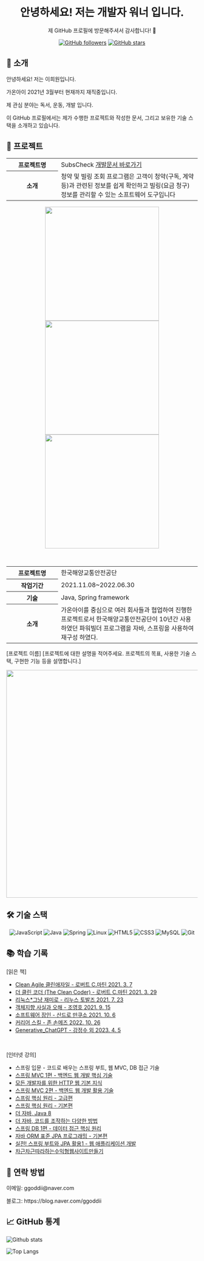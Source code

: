 <div align="center">
  <h1>안녕하세요! 저는 개발자 워너 입니다.</h1>
  <p>제 GitHub 프로필에 방문해주셔서 감사합니다! 🎉</p>
</div>
<p align="center">
  <a href="https://github.com/leeheeweon"><img alt="GitHub followers" src="https://img.shields.io/github/followers/leeheeweon?label=Follow&style=social"></a>
  <a href="https://github.com/leeheeweon"><img alt="GitHub stars" src="https://img.shields.io/github/stars/leeheeweon?label=Stars&style=social"></a>
</p>
<h2>👋 소개</h2>
<p>안녕하세요! 저는 이희원입니다.</p> 
<p>가온아이 2021년 3월부터 현재까지 재직중입니다.</p> 
<p>제 관심 분야는 독서, 운동, 개발 입니다.</p> 
<p>이 GitHub 프로필에서는 제가 수행한 프로젝트와 작성한 문서, 그리고 보유한 기술 스택을 소개하고 있습니다.</p>

<h2>🚀 프로젝트</h2>
<table>
  <tr>
    <th style="width:120px">프로젝트명</th>
    <td>SubsCheck  <a href="https://subscheck.notion.site/SubsCheck-fc47a10b84b8474086ed113dc128167b?pvs=4">개발문서 바로가기</a></td>
  </tr>
  <tr>
    <th style="width:120px">소개</th>
    <td>청약 및 빌링 조회 프로그램은 고객이 청약(구독, 계약 등)과 관련된 정보를 쉽게 확인하고 빌링(요금 청구) 정보를 관리할 수 있는 소프트웨어 도구입니다</td>
  </tr>
</table>
<p align="center">
  <img src ="https://github.com/leeheeweon/leeheeweon/assets/81005061/2797df93-4606-4ce0-891d-103fd6ad02cc" width="300">
  <img src ="https://github.com/leeheeweon/leeheeweon/assets/81005061/065b94f5-6e5b-49c3-99e6-a7fb85d5e3dd" width="300">
  <img src ="https://github.com/leeheeweon/leeheeweon/assets/81005061/5bf5037a-a637-4345-a8c1-5f6e1756ccb0" width="300">
</p>

<br>
<table>
  <tr>
    <th width="120">프로젝트명</th>
    <td>한국해양교통안전공단</td>
  </tr>
  <tr>
    <th style="width:120px">작업기간</th>
    <td>2021.11.08~2022.06.30</td>
  </tr>
   <tr>
    <th style="width:120px">기술</th>
    <td>Java, Spring framework</td>
  </tr>
  <tr>
  <th style="width:120px">소개</th>
  <td>가온아이를 중심으로 여러 회사들과 협업하여 진행한 프로젝트로서 한국해양교통안전공단이 10년간 사용하였던 파워빌더 프로그램을 자바, 스프링을 사용하여 재구성 하였다.</td>
  </tr>
</table>



[프로젝트 이름]
[프로젝트에 대한 설명을 적어주세요. 프로젝트의 목표, 사용한 기술 스택, 구현한 기능 등을 설명합니다.]

<p align="center">
  <img src="[프로젝트 스크린샷 또는 데모 링크]" width="600" />
</p>
<h2>🛠️ 기술 스택</h2>
<p align="center">
<img alt="JavaScript" src="https://img.shields.io/badge/-JavaScript-F7DF1E?style=flat-square&logo=javascript&logoColor=black">
<img src="https://img.shields.io/badge/Java-007396?style=flat-square&logo=Java&logoColor=white" alt="Java" />
<img src="https://img.shields.io/badge/Spring-6DB33F?style=flat-square&logo=Spring&logoColor=white" alt="Spring" />
<img src="https://img.shields.io/badge/Linux-FCC624?style=flat-square&logo=Linux&logoColor=black" alt="Linux" />
<img src="https://img.shields.io/badge/HTML5-E34F26?style=flat-square&logo=HTML5&logoColor=white" alt="HTML5" />
<img src="https://img.shields.io/badge/CSS3-1572B6?style=flat-square&logo=CSS3&logoColor=white" alt="CSS3" />
<img src="https://img.shields.io/badge/MySQL-4479A1?style=flat-square&logo=MySQL&logoColor=white" alt="MySQL" />
<img src="https://img.shields.io/badge/Git-F05032?style=flat-square&logo=Git&logoColor=white" alt="Git" />

<h2>📚 학습 기록</h2>
[읽은 책]
<ul>
  <li><a href="https://blog.naver.com/ggoddii/222267232289" target="_blank">Clean Agile 클린애자일 - 로버트 C.마틴 2021. 3. 7<a></li>
  <li><a href="https://blog.naver.com/ggoddii/222291082452" target="_blank">더 클린 코더 (The Clean Coder) - 로버트 C.마틴 2021. 3. 29<a></li>
  <li><a href="https://blog.naver.com/ggoddii/222442035073" target="_blank">리눅스*그냥 재미로 - 리누스 토발즈 2021. 7. 23<a></li>
  <li><a href="https://blog.naver.com/ggoddii/222506149429" target="_blank">객체지향 사실과 오해 - 조영호 2021. 9. 15<a></li>
  <li><a href="https://blog.naver.com/ggoddii/222528158167" target="_blank">소프트웨어 장인 - 산드로 만쿠소 2021. 10. 6<a></li>
  <li><a href="https://blog.naver.com/ggoddii/222910814293" target="_blank">커리어 스킬 - 존 손메즈 2022. 10. 26<a></li>
  <li><a href="https://blog.naver.com/ggoddii/223065486694" target="_blank">Generative_ChatGPT - 강정수 외 2023. 4. 5<a></li>
</ul>
<br>

[인터넷 강의]
<ul>
  <li>스프링 입문 - 코드로 배우는 스프링 부트, 웹 MVC, DB 접근 기술</li>
  <li><a href="https://github.com/leeheeweon/leeheeweon/assets/81005061/70d79c7f-7be3-40c1-a532-95916facb26f">스프링 MVC 1편 - 백엔드 웹 개발 핵심 기술</a></li>
  <li><a href="https://github.com/leeheeweon/leeheeweon/assets/81005061/88b90739-140b-4798-b26a-ca2928303f3a">모든 개발자를 위한 HTTP 웹 기본 지식</a></li>
  <li><a href="https://github.com/leeheeweon/leeheeweon/assets/81005061/26a73de6-c463-4d86-9a0a-db3c75b6825b">스프링 MVC 2편 - 백엔드 웹 개발 활용 기술</a></li>
  <li><a href="https://github.com/leeheeweon/leeheeweon/assets/81005061/3ae8908c-f5c8-4a37-97d3-875df88d1260">스프링 핵심 원리 - 고급편</a></li>
  <li><a href="https://github.com/leeheeweon/leeheeweon/assets/81005061/d9c1ecc1-e30c-4487-9898-f88f08f12288">스프링 핵심 원리 - 기본편</a></li>
  <li><a href="https://github.com/leeheeweon/leeheeweon/assets/81005061/71ed0725-8b08-43ca-9860-cb0b6167ea5e">더 자바, Java 8</a></li>
  <li><a href="https://github.com/leeheeweon/leeheeweon/assets/81005061/aeb6f3fc-414b-46ce-95e8-b97d67120d54">더 자바, 코드를 조작하는 다양한 방법</a></li>
  <li><a href="https://github.com/leeheeweon/leeheeweon/assets/81005061/df7bfbf0-4642-473a-b698-3116a7678be9">스프링 DB 1편 - 데이터 접근 핵심 원리</a></li>
  <li><a href="https://github.com/leeheeweon/leeheeweon/assets/81005061/962ebd6e-9067-490c-a203-08afd52a31df">자바 ORM 표준 JPA 프로그래밍 - 기본편</a></li>
  <li><a href="https://github.com/leeheeweon/leeheeweon/assets/81005061/77f95753-86b6-4554-8484-3f35e758223d">실전! 스프링 부트와 JPA 활용1 - 웹 애플리케이션 개발</a></li>
<li><a href="https://github.com/leeheeweon/leeheeweon/assets/81005061/677e899e-3ca1-4c03-a3f8-0ae5b6d3066f">차근차근따라하는수익형웹사이트만들기</a></li>
</ul>

<h2>🤝 연락 방법</h2>
<p>이메일: ggoddii@naver.com</p>
<p>블로그: https://blog.naver.com/ggoddii</p>

<h2>📈 GitHub 통계</h2>

![Github stats](https://github-readme-stats.vercel.app/api?username=leeheeweon&show_icons=true&theme=graywhite)

![Top Langs](https://github-readme-stats.vercel.app/api/top-langs/?username=leeheeweon&layout=compact&theme=graywhite)
